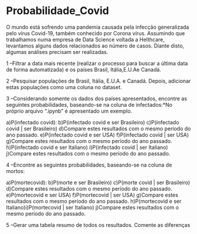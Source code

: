 # Probabilidade_Covid

O mundo está sofrendo uma pandemia causada pela infecção generalizada pelo vírus Covid-19, também  conhecido  por  Corona  vírus.  Assumindo  que  trabalhamos  numa  empresa  de  Data Science voltada a Helthcare, levantamos alguns dados relacionados ao número de casos. Diante disto, algumas análises precisam ser realizadas.

1 –Filtrar  a  data  mais  recente  (realizar  o  processo  para  buscar  a  última  data  de  forma automatizada) e os países Brasil, Itália,E.U.Ae Canadá.

2 –Pesquisar populações de Brasil, Itália, E.U.A. e Canadá. Depois, adicionar estas populações como uma coluna no dataset.

3 –Considerando   somente   os   dados   dos   países   apresentados,   encontre   as   seguintes probabilidades, baseando-se na coluna de infectados:*No próprio arquivo “.ipynb” é apresentado um exemplo.

a)P(infectado covid):
b)P(infectado covid e ser Brasileiro)
c)P(infectado covid | ser Brasileiro)
d)Compare estes resultados com o mesmo período do ano passado.
e)P(infectado covid e ser USA)
f)P(infectado covid | ser USA)
g)Compare estes resultados com o mesmo período do ano passado.
h)P(infectado covid e ser Italiano)
i)P(infectado covid | ser Italiano)
j)Compare estes resultados com o mesmo período do ano passado.

4 –Encontre as seguintes probabilidades, baseando-se na coluna de mortos:

a)P(mortecovid):
b)P(morte e ser Brasileiro)
c)P(morte covid | ser Brasileiro)
d)Compare estes resultados com o mesmo período do ano passado.
e)P(mortecovid e ser USA)
f)P(mortecovid | ser USA)
g)Compare estes resultados com o mesmo período do ano passado.
h)P(mortecovid e ser Italiano)i)P(mortecovid | ser Italiano)
j)Compare estes resultados com o mesmo período do ano passado.

5 –Gerar uma tabela resumo de todos os resultados. Comente as diferenças 
